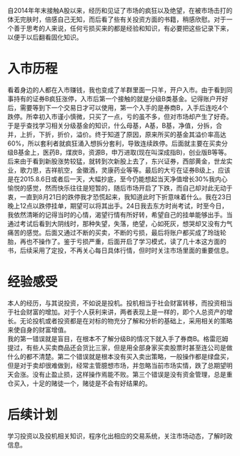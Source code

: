 ﻿---
categories: [投资之路]
tags: [投资之路, A股, 投资感想]
---
自2014年年末接触A股以来，经历和见证了市场的疯狂以及绝望，在被市场击打的体无完肤时，倍感自己无知，而后看了些有关投资方面的书籍，稍感欣慰。对于一个善于思考的人来说，任何亏损买来的都是经验和知识，有必要把这些记录下来，以便于以后翻看固化知识。
# 入市历程
看着身边的人都在入市赚钱，我也变成了羊群里面一只羊，开户入市。由于看到同事持有的证券B疯狂涨停，入市后第一个接触的就是分级B类基金。记得账户开好后，需要等到下一个交易日才可以使用，第一个入手的是券商B，入手后连吃4个跌停。所幸初入市谨小慎微，只买了一点，亏的虽不多，但对市场却产生了好奇。于是乎查找学习相关分级基金的知识，什么母基，A基，B基，净值，分拆，合并，上折，下折，折价，溢价。终于知道了原因，原来所买的基金其溢价率高达60%，所以套利者就疯狂涌入想拆分套利，导致连续跌停。后面就主要在买卖分级B基金上，医药B，煤炭B，资源B，申万进取(现在叫深成指B)，创业版B等等。后来由于看到新股涨势较猛，就转到次新股上去了，东兴证券，西部黄金，世龙实业，歌力思，吉祥航空，金徽酒，灵康药业等等。最后的大亏在证券B级上，应该是在2015.8.6日或者后一天，大幅抄底，至今仍能想起当天净值增长30%我内心愉悦的感觉，然而快乐往往是短暂的，随后市场开启了下跌，而自己却对此无动于衷，一直到8月21日的跌停我才恐慌起来，我知道此时下折意味着什么。我在23日晚上12点以跌停挂单，期望可以将其出手。24日我去东方时尚考试，时至今日，我依然清晰的记得当时的心情，渴望行情有所好转，希望自己的挂单能够出手。当通过考试后看到大阴线时，那种失望，失落，绝望，心如死灰，想哭却又没有力气痛苦的感觉。后面又通过不断的买卖，不断的亏损，最后将账户都买成了玲珑轮胎，再也不操作了。鉴于亏损严重，后面开启了学习模式，读了几十本这方面的书，后续采用了定投，不再关心每日具体行情，但时时关注市场里面的重要信息。
# 经验感受
本人的经历，与其说投资，不如说是投机。投机相当于社会财富转移，而投资相当于社会财富的增加。对于个人获利来讲，两者表现上是一样的，即个人总资产的增长。无论投机或者投资都是在对标的物充分了解和分析的基础上，采用相关的策略来使自身的财富增值。  
我的第一错误就是盲目，在根本不了解分级B的情况下就入手了券商B。格雷厄姆提过，有些人买卖商品还会货比三家，但是用全部身家买卖股票时甚至连公司是做什么的都不清楚。第二个错误就是根本没有买入卖出策略，一般操作都是绿盘买，但是对于卖却很难做到，经常主管臆想市场，并忽略当前市场实情，跌了总期望明天会涨。没有止盈止损，这样操作焉能不败。第三个错误是没有资金管理，总是重仓买入，十足的赌徒一个，赌徒是不会有好结果的。
# 后续计划
学习投资以及投机相关知识，程序化出相应的交易系统，关注市场动态，了解时政信息。